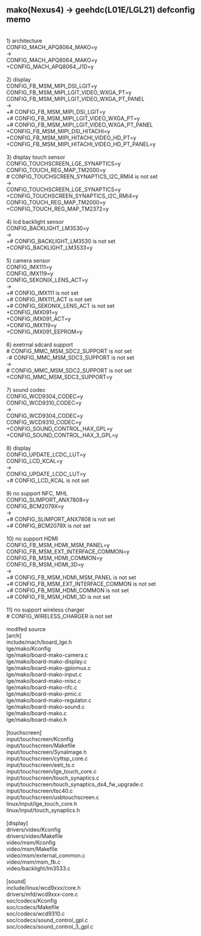 
## mako(Nexus4) -> geehdc(L01E/LGL21) defconfig memo
<br>
1) architecture <br>
CONFIG_MACH_APQ8064_MAKO=y <br>
-> <br>
CONFIG_MACH_APQ8064_MAKO=y <br>
+CONFIG_MACH_APQ8064_J1D=y <br>
 <br>
2) display <br>
CONFIG_FB_MSM_MIPI_DSI_LGIT=y <br>
CONFIG_FB_MSM_MIPI_LGIT_VIDEO_WXGA_PT=y <br>
CONFIG_FB_MSM_MIPI_LGIT_VIDEO_WXGA_PT_PANEL <br>
-><br> 
+# CONFIG_FB_MSM_MIPI_DSI_LGIT=y <br>
+# CONFIG_FB_MSM_MIPI_LGIT_VIDEO_WXGA_PT=y <br>
+# CONFIG_FB_MSM_MIPI_LGIT_VIDEO_WXGA_PT_PANEL <br>
+CONFIG_FB_MSM_MIPI_DSI_HITACHI=y <br>
+CONFIG_FB_MSM_MIPI_HITACHI_VIDEO_HD_PT=y <br>
+CONFIG_FB_MSM_MIPI_HITACHI_VIDEO_HD_PT_PANEL=y<br> 
 <br>
3) display touch sensor <br>
CONFIG_TOUCHSCREEN_LGE_SYNAPTICS=y <br>
CONFIG_TOUCH_REG_MAP_TM2000=y <br>
# CONFIG_TOUCHSCREEN_SYNAPTICS_I2C_RMI4 is not set <br>
-> <br>
CONFIG_TOUCHSCREEN_LGE_SYNAPTICS=y <br>
+CONFIG_TOUCHSCREEN_SYNAPTICS_I2C_RMI4=y <br> 
CONFIG_TOUCH_REG_MAP_TM2000=y <br>
+CONFIG_TOUCH_REG_MAP_TM2372=y <br>
 <br>
4) lcd backlight sensor <br>
CONFIG_BACKLIGHT_LM3530=y <br>
-> <br>
+# CONFIG_BACKLIGHT_LM3530 is not set <br>
+CONFIG_BACKLIGHT_LM3533=y <br>
<br> 
5) camera sensor <br>
CONFIG_IMX111=y <br>
CONFIG_IMX119=y <br>
CONFIG_SEKONIX_LENS_ACT=y <br>
-> <br>
+# CONFIG_IMX111 is not set <br>
+# CONFIG_IMX111_ACT is not set <br>
+# CONFIG_SEKONIX_LENS_ACT is not set<br> 
+CONFIG_IMX091=y <br>
+CONFIG_IMX091_ACT=y <br>
+CONFIG_IMX119=y <br>
+CONFIG_IMX091_EEPROM=y <br>
 <br>
6) exetrnal sdcard support <br>
# CONFIG_MMC_MSM_SDC2_SUPPORT is not set<br>
-# CONFIG_MMC_MSM_SDC3_SUPPORT is not set <br>
-> <br>
# CONFIG_MMC_MSM_SDC2_SUPPORT is not set <br>
+CONFIG_MMC_MSM_SDC3_SUPPORT=y <br>
 <br>
7) sound codec <br>
CONFIG_WCD9304_CODEC=y<br> 
CONFIG_WCD9310_CODEC=y <br>
-> <br>
CONFIG_WCD9304_CODEC=y <br>
CONFIG_WCD9310_CODEC=y <br>
+CONFIG_SOUND_CONTROL_HAX_GPL=y <br>
+CONFIG_SOUND_CONTROL_HAX_3_GPL=y <br>
 <br>
8) display <br>
CONFIG_UPDATE_LCDC_LUT=y <br>
CONFIG_LCD_KCAL=y <br>
-> <br>
CONFIG_UPDATE_LCDC_LUT=y <br>
+# CONFIG_LCD_KCAL is not set <br>
 <br>
9) no support NFC, MHL <br>
CONFIG_SLIMPORT_ANX7808=y <br>
CONFIG_BCM2079X=y <br>
-> <br>
+# CONFIG_SLIMPORT_ANX7808 is not set <br>
+# CONFIG_BCM2079X is not set <br>
 <br>
10) no support HDMI <br>
CONFIG_FB_MSM_HDMI_MSM_PANEL=y <br>
CONFIG_FB_MSM_EXT_INTERFACE_COMMON=y <br>
CONFIG_FB_MSM_HDMI_COMMON=y <br>
CONFIG_FB_MSM_HDMI_3D=y <br>
-> <br>
+# CONFIG_FB_MSM_HDMI_MSM_PANEL is not set <br>
+# CONFIG_FB_MSM_EXT_INTERFACE_COMMON is not set<br> 
+# CONFIG_FB_MSM_HDMI_COMMON is not set <br>
+# CONFIG_FB_MSM_HDMI_3D is not set <br>
 <br>
11) no support wireless charger <br>
# CONFIG_WIRELESS_CHARGER is not set<br> 
<br>
 modifed source <br>
[arch] <br>
include/mach/board_lge.h <br>
lge/mako/Kconfig <br>
lge/mako/board-mako-camera.c <br>
lge/mako/board-mako-display.c <br>
lge/mako/board-mako-gpiomux.c <br>
lge/mako/board-mako-input.c <br>
lge/mako/board-mako-misc.c <br>
lge/mako/board-mako-nfc.c <br>
lge/mako/board-mako-pmic.c <br>
lge/mako/board-mako-regulator.c<br> 
lge/mako/board-mako-sound.c <br>
lge/mako/board-mako.c <br>
lge/mako/board-mako.h <br>
 <br>
[touchscreen] <br>
input/touchscreen/Kconfig <br>
input/touchscreen/Makefile <br>
input/touchscreen/SynaImage.h <br>
input/touchscreen/cyttsp_core.c <br>
input/touchscreen/eeti_ts.c <br>
input/touchscreen/lge_touch_core.c <br>
input/touchscreen/touch_synaptics.c <br>
input/touchscreen/touch_synaptics_ds4_fw_upgrade.c <br>
input/touchscreen/tsc40.c <br>
input/touchscreen/usbtouchscreen.c <br>
linux/input/lge_touch_core.h <br>
linux/input/touch_synaptics.h <br>
 <br>
[display] <br>
drivers/video/Kconfig <br>
drivers/video/Makefile <br>
video/msm/Kconfig  <br>
video/msm/Makefile  <br>
video/msm/external_common.c  <br>
video/msm/msm_fb.c  <br>
video/backlight/lm3533.c  <br>
  <br>
[sound] <br>
include/linux/wcd9xxx/core.h  <br>
drivers/mfd/wcd9xxx-core.c  <br>
soc/codecs/Kconfig  <br>
soc/codecs/Makefile  <br>
soc/codecs/wcd9310.c  <br>
soc/codecs/sound_control_gpl.c  <br>
soc/codecs/sound_control_3_gpl.c  <br>


